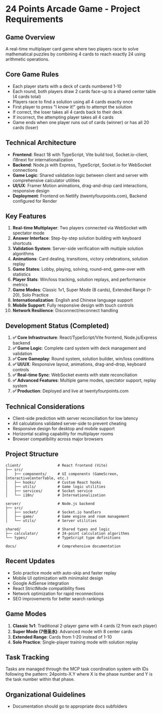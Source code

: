 # 24 Points Arcade Game - Project Requirements

## Game Overview
A real-time multiplayer card game where two players race to solve mathematical puzzles by combining 4 cards to reach exactly 24 using arithmetic operations.

## Core Game Rules
- Each player starts with a deck of cards numbered 1-10
- Each round, both players draw 2 cards face-up to a shared center table (4 cards total)
- Players race to find a solution using all 4 cards exactly once
- First player to press "I know it!" gets to attempt the solution
- If correct, the loser takes all 4 cards back to their deck
- If incorrect, the attempting player takes all 4 cards
- Game ends when one player runs out of cards (winner) or has all 20 cards (loser)

## Technical Architecture
- **Frontend**: React 18 with TypeScript, Vite build tool, Socket.io-client, i18next for internationalization
- **Backend**: Node.js with Express, TypeScript, Socket.io for WebSocket connections
- **Game Logic**: Shared validation logic between client and server with comprehensive calculator utilities
- **UI/UX**: Framer Motion animations, drag-and-drop card interactions, responsive design
- **Deployment**: Frontend on Netlify (twentyfourpoints.com), Backend configured for Render

## Key Features
1. **Real-time Multiplayer**: Two players connected via WebSocket with spectator mode
2. **Answer Interface**: Step-by-step solution building with keyboard shortcuts
3. **Validation System**: Server-side verification with multiple solution algorithms
4. **Animations**: Card dealing, transitions, victory celebrations, solution replay
5. **Game States**: Lobby, playing, solving, round-end, game-over with statistics
6. **Player Stats**: Win/loss tracking, solution replays, and performance metrics
7. **Game Modes**: Classic 1v1, Super Mode (8 cards), Extended Range (1-20), Solo Practice
8. **Internationalization**: English and Chinese language support
9. **Mobile Support**: Fully responsive design with touch controls
10. **Network Resilience**: Disconnect/reconnect handling

## Development Status (Completed)
1. **✅ Core Infrastructure**: React/TypeScript/Vite frontend, Node.js/Express backend
2. **✅ Game Logic**: Complete card system with deck management and validation
3. **✅ Core Gameplay**: Round system, solution builder, win/loss conditions
4. **✅ UI/UX**: Responsive layout, animations, drag-and-drop, keyboard controls
5. **✅ Real-time Sync**: WebSocket events with state reconciliation
6. **✅ Advanced Features**: Multiple game modes, spectator support, replay system
7. **✅ Production**: Deployed and live at twentyfourpoints.com

## Technical Considerations
- Client-side prediction with server reconciliation for low latency
- All calculations validated server-side to prevent cheating
- Responsive design for desktop and mobile support
- Horizontal scaling capability for multiplayer rooms
- Browser compatibility across major browsers

## Project Structure
```
client/                 # React frontend (Vite)
├── src/
│   ├── components/     # UI components (GameScreen, InteractiveCenterTable, etc.)
│   ├── hooks/          # Custom React hooks
│   ├── utils/          # Game logic utilities
│   ├── services/       # Socket service
│   └── i18n/           # Internationalization

server/                 # Node.js backend
├── src/
│   ├── socket/         # Socket.io handlers
│   ├── game/           # Game engine and room management
│   └── utils/          # Server utilities

shared/                 # Shared types and logic
├── calculator/         # 24-point calculation algorithms
└── types/              # TypeScript type definitions

docs/                   # Comprehensive documentation
```

## Recent Updates
- Solo practice mode with auto-skip and faster replay
- Mobile UI optimization with minimalist design
- Google AdSense integration
- React StrictMode compatibility fixes
- Network optimization for rapid reconnections
- SEO improvements for better search rankings

## Game Modes
1. **Classic 1v1**: Traditional 2-player game with 4 cards (2 from each player)
2. **Super Mode (7倍圣水)**: Advanced mode with 8 center cards
3. **Extended Range**: Cards from 1-20 instead of 1-10
4. **Solo Practice**: Single-player training mode with solution replay

## Task Tracking
Tasks are managed through the MCP task coordination system with IDs following the pattern: 24points-X.Y where X is the phase number and Y is the task number within that phase.

## Organizational Guidelines
- Documentation should go to appropriate docs subfolders